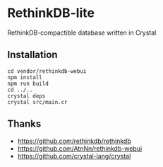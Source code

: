# RethinkDB-lite

RethinkDB-compactible database written in Crystal

## Installation

```
cd vendor/rethinkdb-webui
npm install
npm run build
cd ../..
crystal deps
crystal src/main.cr
```

## Thanks

- https://github.com/rethinkdb/rethinkdb
- https://github.com/AtnNn/rethinkdb-webui
- https://github.com/crystal-lang/crystal
